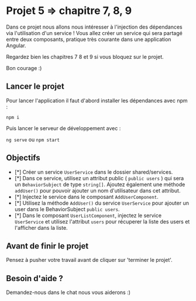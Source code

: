 # Projet 5 => chapitre 7, 8, 9

Dans ce projet nous allons nous intéresser à l'injection des dépendances via l'utilisation d'un service ! Vous allez créer un service qui sera partagé entre deux composants, pratique très courante dans une application Angular.

Regardez bien les chapitres 7 8 et 9 si vous bloquez sur le projet.

Bon courage :)

## Lancer le projet

Pour lancer l'application il faut d'abord installer les dépendances avec npm :

`npm i`

Puis lancer le serveur de développement avec :

`ng serve` ou `npm start`

## Objectifs

- [*] Créer un service `UserService` dans le dossier shared/services.
- [*] Dans ce service, utilisez un attribut public ( `public users` ) qui sera un `BehaviorSubject` de type `string[]`. Ajoutez également une méthode `addUser()` pour pouvoir ajouter un nom d'utilisateur dans cet attribut.
- [*] Injectez le service dans le composant `AddUserComponent`.
- [*] Utilisez la méthode `AddUser()` du service `UserService` pour ajouter un user dans le BehaviorSubject `public users`.
- [*] Dans le composant `UserListComponent`, injectez le service `UserService` et utilisez l'attribut `users` pour récuperer la liste des users et l'afficher dans la liste.

## Avant de finir le projet

Pensez à pusher votre travail avant de cliquer sur 'terminer le projet'.

## Besoin d'aide ?

Demandez-nous dans le chat nous vous aiderons :)
